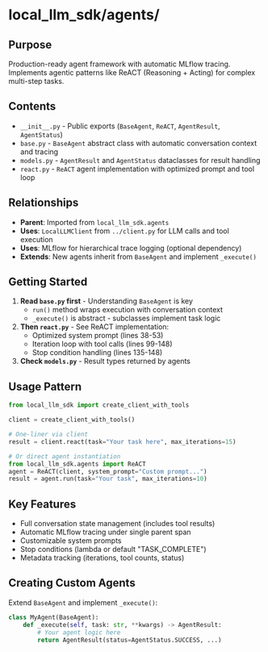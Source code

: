 # local_llm_sdk/agents/

## Purpose
Production-ready agent framework with automatic MLflow tracing. Implements agentic patterns like ReACT (Reasoning + Acting) for complex multi-step tasks.

## Contents
- `__init__.py` - Public exports (`BaseAgent`, `ReACT`, `AgentResult`, `AgentStatus`)
- `base.py` - `BaseAgent` abstract class with automatic conversation context and tracing
- `models.py` - `AgentResult` and `AgentStatus` dataclasses for result handling
- `react.py` - `ReACT` agent implementation with optimized prompt and tool loop

## Relationships
- **Parent**: Imported from `local_llm_sdk.agents`
- **Uses**: `LocalLLMClient` from `../client.py` for LLM calls and tool execution
- **Uses**: MLflow for hierarchical trace logging (optional dependency)
- **Extends**: New agents inherit from `BaseAgent` and implement `_execute()`

## Getting Started
1. **Read `base.py` first** - Understanding `BaseAgent` is key
   - `run()` method wraps execution with conversation context
   - `_execute()` is abstract - subclasses implement task logic
2. **Then `react.py`** - See ReACT implementation:
   - Optimized system prompt (lines 38-53)
   - Iteration loop with tool calls (lines 99-148)
   - Stop condition handling (lines 135-148)
3. **Check `models.py`** - Result types returned by agents

## Usage Pattern
```python
from local_llm_sdk import create_client_with_tools

client = create_client_with_tools()

# One-liner via client
result = client.react(task="Your task here", max_iterations=15)

# Or direct agent instantiation
from local_llm_sdk.agents import ReACT
agent = ReACT(client, system_prompt="Custom prompt...")
result = agent.run(task="Your task", max_iterations=10)
```

## Key Features
- Full conversation state management (includes tool results)
- Automatic MLflow tracing under single parent span
- Customizable system prompts
- Stop conditions (lambda or default "TASK_COMPLETE")
- Metadata tracking (iterations, tool counts, status)

## Creating Custom Agents
Extend `BaseAgent` and implement `_execute()`:
```python
class MyAgent(BaseAgent):
    def _execute(self, task: str, **kwargs) -> AgentResult:
        # Your agent logic here
        return AgentResult(status=AgentStatus.SUCCESS, ...)
```